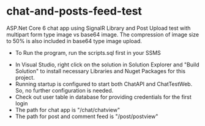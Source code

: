 # chat-and-posts-feed-test
ASP.Net Core 6 chat app using SignalR Library and Post Upload test with multipart form type image vs base64 image. The compression of image size to 50% is also included in base64 type image upload.

* To Run the program, run the scripts.sql first in your SSMS

- In Visual Studio, right click on the solution in Solution Explorer and "Build Solution" to install necessary Libraries and Nuget Packages for this project.
- Running startup is configured to start both ChatAPI and ChatTestWeb. So, no further configuration is needed.
- Check out user table in database for providing credentials for the first login
- The path for chat app is "/chat/chatview"
- The path for post and comment feed is "/post/postview"
